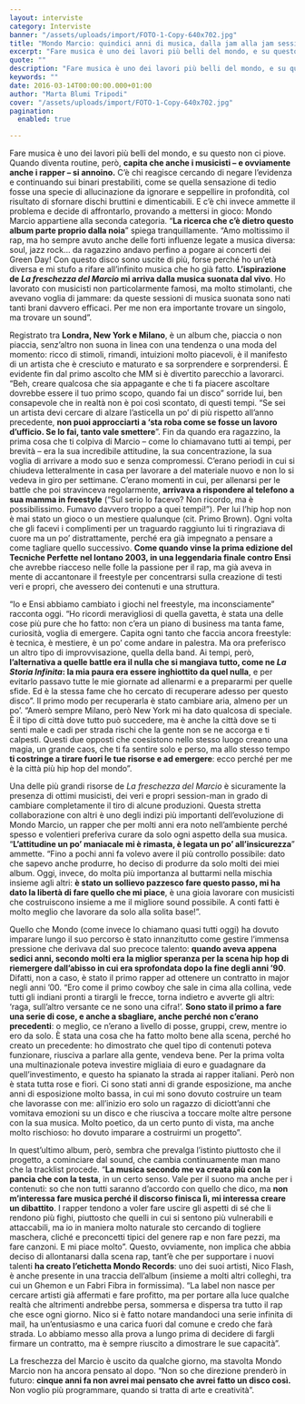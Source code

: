 ```yaml
---
layout: interviste
category: Interviste
banner: "/assets/uploads/import/FOTO-1-Copy-640x702.jpg"
title: "Mondo Marcio: quindici anni di musica, dalla jam alla jam session"
excerpt: "Fare musica è uno dei lavori più belli del mondo, e su questo non ci piove. Quando diventa routine, però, capita che anche i musicisti – e ovviamente anche i rapper – si annoino. C’è chi reagisce cercando di negare l’evidenza e continuando sui binari prestabiliti, come se quella sensazione di tedio fosse una specie…"
quote: ""
description: "Fare musica è uno dei lavori più belli del mondo, e su questo non ci piove. Quando diventa routine, però, capita che anche i musicisti – e ovviamente anche i rapper – si annoino. C’è chi reagisce cercando di negare l’evidenza e continuando sui binari prestabiliti, come se quella sensazione di tedio fosse una specie…"
keywords: ""
date: 2016-03-14T00:00:00.000+01:00
author: "Marta Blumi Tripodi"
cover: "/assets/uploads/import/FOTO-1-Copy-640x702.jpg"
pagination:
  enabled: true

---
```


[](https://hotmc.com/wp-content/uploads/2016/03/FOTO-1-Copy.jpg)

Fare musica è uno dei lavori più belli del mondo, e su questo non ci piove. Quando diventa routine, però, **capita che anche i musicisti – e ovviamente anche i rapper – si annoino.** C’è chi reagisce cercando di negare l’evidenza e continuando sui binari prestabiliti, come se quella sensazione di tedio fosse una specie di allucinazione da ignorare e seppellire in profondità, col risultato di sfornare dischi bruttini e dimenticabili. E c’è chi invece ammette il problema e decide di affrontarlo, provando a mettersi in gioco: Mondo Marcio appartiene alla seconda categoria. “**La ricerca che c’è dietro questo album parte proprio dalla noia**” spiega tranquillamente. “Amo moltissimo il rap, ma ho sempre avuto anche delle forti influenze legate a musica diversa: soul, jazz rock… da ragazzino andavo perfino a pogare ai concerti dei Green Day! Con questo disco sono uscite di più, forse perché ho un’età diversa e mi stufo a rifare all’infinito musica che ho già fatto. **L’ispirazione de _La freschezza del Marcio_ mi arriva dalla musica suonata dal vivo**. Ho lavorato con musicisti non particolarmente famosi, ma molto stimolanti, che avevano voglia di jammare: da queste sessioni di musica suonata sono nati tanti brani davvero efficaci. Per me non era importante trovare un singolo, ma trovare un sound”.

Registrato tra **Londra, New York e Milano**, è un album che, piaccia o non piaccia, senz’altro non suona in linea con una tendenza o una moda del momento: ricco di stimoli, rimandi, intuizioni molto piacevoli, è il manifesto di un artista che è cresciuto e maturato e sa sorprendere e sorprendersi. È evidente fin dal primo ascolto che MM si è divertito parecchio a lavorarci. “Beh, creare qualcosa che sia appagante e che ti fa piacere ascoltare dovrebbe essere il tuo primo scopo, quando fai un disco” sorride lui, ben consapevole che in realtà non è poi così scontato, di questi tempi. “Se sei un artista devi cercare di alzare l’asticella un po’ di più rispetto all’anno precedente, **non puoi approcciarti a ‘sta roba come se fosse un lavoro d’ufficio. Se lo fai, tanto vale smettere**”. Fin da quando era ragazzino, la prima cosa che ti colpiva di Marcio – come lo chiamavano tutti ai tempi, per brevità – era la sua incredibile attitudine, la sua concentrazione, la sua voglia di arrivare a modo suo e senza compromessi. C’erano periodi in cui si chiudeva letteralmente in casa per lavorare a del materiale nuovo e non lo si vedeva in giro per settimane. C’erano momenti in cui, per allenarsi per le battle che poi stravinceva regolarmente, **arrivava a rispondere al telefono a sua mamma in freestyle** (“Sul serio lo facevo? Non ricordo, ma è possibilissimo. Fumavo davvero troppo a quei tempi!”). Per lui l’hip hop non è mai stato un gioco o un mestiere qualunque (cit. Primo Brown). Ogni volta che gli facevi i complimenti per un traguardo raggiunto lui ti ringraziava di cuore ma un po’ distrattamente, perché era già impegnato a pensare a come tagliare quello successivo. **Come quando vinse la prima edizione del Tecniche Perfette nel lontano 2003, in una leggendaria finale contro Ensi** che avrebbe riacceso nelle folle la passione per il rap, ma già aveva in mente di accantonare il freestyle per concentrarsi sulla creazione di testi veri e propri, che avessero dei contenuti e una struttura.

“Io e Ensi abbiamo cambiato i giochi nel freestyle, ma inconsciamente” racconta oggi. “Ho ricordi meravigliosi di quella gavetta, è stata una delle cose più pure che ho fatto: non c’era un piano di business ma tanta fame, curiosità, voglia di emergere. Capita ogni tanto che faccia ancora freestyle: è tecnica, è mestiere, è un po’ come andare in palestra. Ma ora preferisco un altro tipo di improvvisazione, quella della band. Ai tempi, però, **l’alternativa a quelle battle era il nulla che si mangiava tutto, come ne _La Storia Infinita_: la mia paura era essere inghiottito da quel nulla**, e per evitarlo passavo tutte le mie giornate ad allenarmi e a prepararmi per quelle sfide. Ed è la stessa fame che ho cercato di recuperare adesso per questo disco”. Il primo modo per recuperarla è stato cambiare aria, almeno per un po’. “Amerò sempre Milano, però New York mi ha dato qualcosa di speciale. È il tipo di città dove tutto può succedere, ma è anche la città dove se ti senti male e cadi per strada rischi che la gente non se ne accorga e ti calpesti. Questi due opposti che coesistono nello stesso luogo creano una magia, un grande caos, che ti fa sentire solo e perso, ma allo stesso tempo **ti costringe a tirare fuori le tue risorse e ad emergere**: ecco perché per me è la città più hip hop del mondo”.

Una delle più grandi risorse de _La freschezza del Marcio_ è sicuramente la presenza di ottimi musicisti, dei veri e propri session-man in grado di cambiare completamente il tiro di alcune produzioni. Questa stretta collaborazione con altri è uno degli indizi più importanti dell’evoluzione di Mondo Marcio, un rapper che per molti anni era noto nell’ambiente perché spesso e volentieri preferiva curare da solo ogni aspetto della sua musica. “**L’attitudine un po’ maniacale mi è rimasta, è legata un po’ all’insicurezza**” ammette. “Fino a pochi anni fa volevo avere il più controllo possibile: dato che sapevo anche produrre, ho deciso di produrre da solo molti dei miei album. Oggi, invece, do molta più importanza al buttarmi nella mischia insieme agli altri: **è stato un sollievo pazzesco fare questo passo, mi ha dato la libertà di fare quello che mi piace**, è una gioia lavorare con musicisti che costruiscono insieme a me il migliore sound possibile. A conti fatti è molto meglio che lavorare da solo alla solita base!”.

Quello che Mondo (come invece lo chiamano quasi tutti oggi) ha dovuto imparare lungo il suo percorso è stato innanzitutto come gestire l’immensa pressione che derivava dal suo precoce talento: **quando aveva appena sedici anni, secondo molti era la miglior speranza per la scena hip hop di riemergere dall’abisso in cui era sprofondata dopo la fine degli anni ’90**. Difatti, non a caso, è stato il primo rapper ad ottenere un contratto in major negli anni ’00\. “Ero come il primo cowboy che sale in cima alla collina, vede tutti gli indiani pronti a tirargli le frecce, torna indietro e avverte gli altri: ‘raga, sull’altro versante ce ne sono una cifra!’. **Sono stato il primo a fare una serie di cose, e anche a sbagliare, anche perché non c’erano precedenti**: o meglio, ce n’erano a livello di posse, gruppi, crew, mentre io ero da solo. È stata una cosa che ha fatto molto bene alla scena, perché ho creato un precedente: ho dimostrato che quel tipo di contenuti poteva funzionare, riusciva a parlare alla gente, vendeva bene. Per la prima volta una multinazionale poteva investire migliaia di euro e guadagnare da quell’investimento, e questo ha spianato la strada ai rapper italiani. Però non è stata tutta rose e fiori. Ci sono stati anni di grande esposizione, ma anche anni di esposizione molto bassa, in cui mi sono dovuto costruire un team che lavorasse con me: all’inizio ero solo un ragazzo di diciott’anni che vomitava emozioni su un disco e che riusciva a toccare molte altre persone con la sua musica. Molto poetico, da un certo punto di vista, ma anche molto rischioso: ho dovuto imparare a costruirmi un progetto”.

In quest’ultimo album, però, sembra che prevalga l’istinto piuttosto che il progetto, a cominciare dal sound, che cambia continuamente man mano che la tracklist procede. “**La musica secondo me va creata più con la pancia che con la testa**, in un certo senso. Vale per il suono ma anche per i contenuti: so che non tutti saranno d’accordo con quello che dico, ma **non m’interessa fare musica perché il discorso finisca lì, mi interessa creare un dibattito**. I rapper tendono a voler fare uscire gli aspetti di sé che li rendono più fighi, piuttosto che quelli in cui si sentono più vulnerabili e attaccabili, ma io in maniera molto naturale sto cercando di togliere maschera, cliché e preconcetti tipici del genere rap e non fare pezzi, ma fare canzoni. E mi piace molto”. Questo, ovviamente, non implica che abbia deciso di allontanarsi dalla scena rap, tant’è che per supportare i nuovi talenti **ha creato l’etichetta Mondo Records**: uno dei suoi artisti, Nico Flash, è anche presente in una traccia dell’album (insieme a molti altri colleghi, tra cui un Ghemon e un Fabri Fibra in formissima). “La label non nasce per cercare artisti già affermati e fare profitto, ma per portare alla luce qualche realtà che altrimenti andrebbe persa, sommersa e dispersa tra tutto il rap che esce ogni giorno. Nico si è fatto notare mandandoci una serie infinita di mail, ha un’entusiasmo e una carica fuori dal comune e credo che farà strada. Lo abbiamo messo alla prova a lungo prima di decidere di fargli firmare un contratto, ma è sempre riuscito a dimostrare le sue capacità”.

La freschezza del Marcio è uscito da qualche giorno, ma stavolta Mondo Marcio non ha ancora pensato al dopo. “Non so che direzione prenderò in futuro: **cinque anni fa non avrei mai pensato che avrei fatto un disco così.** Non voglio più programmare, quando si tratta di arte e creatività”.